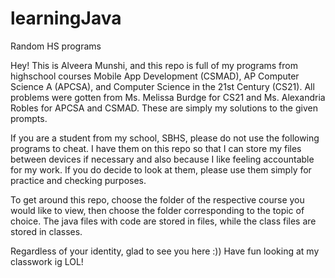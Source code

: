 # learningJava
Random HS programs

Hey! This is Alveera Munshi, and this repo is full of my programs from highschool courses Mobile App Development (CSMAD), AP Computer Science A (APCSA), and Computer Science in the 21st Century (CS21).
All problems were gotten from Ms. Melissa Burdge for CS21 and Ms. Alexandria Robles for APCSA and CSMAD. These are simply my solutions to the given prompts.

If you are a student from my school, SBHS, please do not use the following programs to cheat. 
I have them on this repo so that I can store my files between devices if necessary and also because I like feeling accountable for my work.
If you do decide to look at them, please use them simply for practice and checking purposes.

To get around this repo, choose the folder of the respective course you would like to view, then choose the folder corresponding to the topic of choice. The java files with code are stored in files, while the class files are stored in classes.

Regardless of your identity, glad to see you here :))
Have fun looking at my classwork ig LOL!
